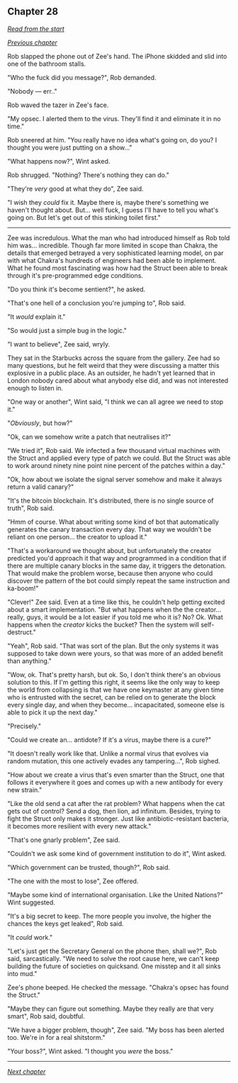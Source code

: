 ## Chapter 28

_[Read from the start](00-preface.md)_

_[Previous chapter](27.md)_

Rob slapped the phone out of Zee's hand. The iPhone skidded and slid into one of the bathroom stalls.

"Who the fuck did you message?", Rob demanded.

"Nobody — err.."

Rob waved the tazer in Zee's face.

"My opsec. I alerted them to the virus. They'll find it and eliminate it in no time."

Rob sneered at him. "You really have no idea what's going on, do you? I thought you were just putting on a show..."

"What happens now?", Wint asked.

Rob shrugged. "Nothing? There's nothing they can do."

"They're _very_ good at what they do", Zee said.

"I wish they _could_ fix it. Maybe there is, maybe there's something we haven't thought about. But... well fuck, I guess I'll have to tell you what's going on. But let's get out of this stinking toilet first."

---

Zee was incredulous. What the man who had introduced himself as Rob told him was... incredible. Though far more limited in scope than Chakra, the details that emerged betrayed a very sophisticated learning model, on par with what Chakra's hundreds of engineers had been able to implement. What he found most fascinating was how had the Struct been able to break through it's pre-programmed edge conditions.

"Do you think it's become sentient?", he asked.

"That's one hell of a conclusion you're jumping to", Rob said.

"It _would_ explain it."

"So would just a simple bug in the logic."

"I want to believe", Zee said, wryly.

They sat in the Starbucks across the square from the gallery. Zee had so many questions, but he felt weird that they were discussing a matter this explosive in a public place. As an outsider, he hadn't yet learned that in London nobody cared about what anybody else did, and was not interested enough to listen in.

"One way or another", Wint said, "I think we can all agree we need to stop it."

"_Obviously_, but how?"

"Ok, can we somehow write a patch that neutralises it?"

"We tried it", Rob said. We infected a few thousand virtual machines with the Struct and applied every type of patch we could. But the Struct was able to work around ninety nine point nine percent of the patches within a day."

"Ok, how about we isolate the signal server somehow and make it always return a valid canary?"

"It's the bitcoin blockchain. It's distributed, there is no single source of truth", Rob said.

"Hmm of course. What about writing some kind of bot that automatically generates the canary transaction every day. That way we wouldn't be reliant on one person... the creator to upload it."

"That's a workaround we thought about, but unfortunately the creator predicted you'd approach it that way and programmed in a condition that if there are multiple canary blocks in the same day, it triggers the detonation. That would make the problem worse, because then anyone who could discover the pattern of the bot could simply repeat the same instruction and ka-boom!"

"Clever!" Zee said. Even at a time like this, he couldn't help getting excited about a smart implementation. "But what happens when the the creator... really, guys, it would be a lot easier if you told me who it is? No? Ok. What happens when the _creator_ kicks the bucket? Then the system will self-destruct."

"Yeah", Rob said. "That was sort of the plan. But the only systems it was supposed to take down were yours, so that was more of an added benefit than anything."

"Wow, ok. That's pretty harsh, but ok. So, I don't think there's an obvious solution to this. If I'm getting this right, it seems like the only way to keep the world from collapsing is that we have one keymaster at any given time who is entrusted with the secret, can be relied on to generate the block every single day, and when they become... incapacitated, someone else is able to pick it up the next day."

"Precisely."

"Could we create an... antidote? If it's a virus, maybe there is a cure?"

"It doesn't really work like that. Unlike a normal virus that evolves via random mutation, this one actively evades any tampering...", Rob sighed.

"How about we create a virus that's even smarter than the Struct, one that follows it everywhere it goes and comes up with a new antibody for every new strain."

"Like the old send a cat after the rat problem? What happens when the cat gets out of control? Send a dog, then lion, ad infinitum. Besides, trying to fight the Struct only makes it stronger. Just like antibiotic-resistant bacteria, it becomes more resilient with every new attack."

"That's one gnarly problem", Zee said.

"Couldn't we ask some kind of government institution to do it", Wint asked.

"Which government can be trusted, though?", Rob said.

"The one with the most to lose", Zee offered.

"Maybe some kind of international organisation. Like the United Nations?" Wint suggested.

"It's a big secret to keep. The more people you involve, the higher the chances the keys get leaked", Rob said.

"It _could_ work."

"Let's just get the Secretary General on the phone then, shall we?", Rob said, sarcastically. "We need to solve the root cause here, we can't keep building the future of societies on quicksand. One misstep and it all sinks into mud."

Zee's phone beeped. He checked the message. "Chakra's opsec has found the Struct."

"Maybe they can figure out something. Maybe they really are that very smart", Rob said, doubtful.

"We have a bigger problem, though", Zee said. "My boss has been alerted too. We're in for a real shitstorm."

"Your boss?", Wint asked. "I thought you _were_ the boss."

---

_[Next chapter](29.md)_
